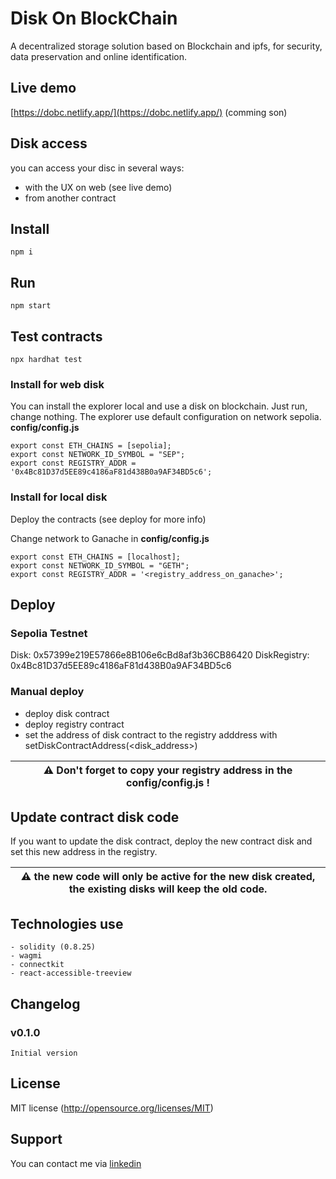 # Disk On BlockChain

A decentralized storage solution based on Blockchain and ipfs, for security, data preservation and online identification.

## Live demo
[https://dobc.netlify.app/](https://dobc.netlify.app/) (comming son)


## Disk access 

you can access your disc in several ways:
- with the UX on web (see live demo)
- from another contract


## Install

```shell
npm i
```

## Run

```shell
npm start
```

## Test contracts

```shell
npx hardhat test
```


### Install for web disk

You can install the explorer local and use a disk on blockchain. Just run, change nothing.
The explorer use default configuration on network sepolia.
**config/config.js**
```
export const ETH_CHAINS = [sepolia];
export const NETWORK_ID_SYMBOL = "SEP";
export const REGISTRY_ADDR = '0x4Bc81D37d5EE89c4186aF81d438B0a9AF34BD5c6';
```

### Install for local disk

Deploy the contracts (see deploy for more info)

Change network to Ganache in **config/config.js**
```
export const ETH_CHAINS = [localhost];
export const NETWORK_ID_SYMBOL = "GETH";
export const REGISTRY_ADDR = '<registry_address_on_ganache>';
```

## Deploy

### Sepolia Testnet

Disk: 0x57399e219E57866e8B106e6cBd8af3b36CB86420
DiskRegistry: 0x4Bc81D37d5EE89c4186aF81d438B0a9AF34BD5c6

### Manual deploy

- deploy disk contract
- deploy registry contract
- set the address of disk contract to the registry adddress with setDiskContractAddress(<disk_address>)

| :warning: Don't forget to copy your registry address in the config/config.js ! |
| --- |


## Update contract disk code

If you want to update the disk contract, deploy the new contract disk and set this new address in the registry.

| :warning: the new code will only be active for the new disk created, the existing disks will keep the old code. |
| --- |


## Technologies use

	- solidity (0.8.25)
    - wagmi
    - connectkit
    - react-accessible-treeview


## Changelog

### v0.1.0

    Initial version


## License

MIT license (http://opensource.org/licenses/MIT)


## Support

You can contact me via [linkedin](https://www.linkedin.com/in/olivier-fernandez-95ba90218/)
